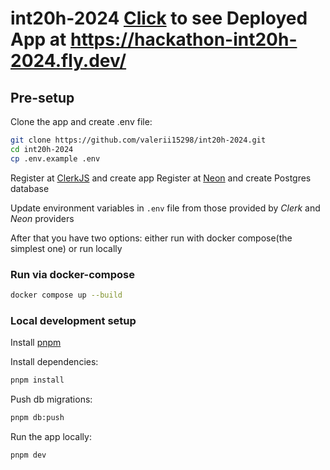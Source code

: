 # int20h-2024 [Click](https://hackathon-int20h-2024.fly.dev/) to see Deployed App at https://hackathon-int20h-2024.fly.dev/

## Pre-setup

Clone the app and create .env file:

```bash
git clone https://github.com/valerii15298/int20h-2024.git
cd int20h-2024
cp .env.example .env
```

Register at [ClerkJS](https://clerk.com) and create app
Register at [Neon](https://neon.tech/) and create Postgres database

Update environment variables in `.env` file from those provided by _Clerk_ and _Neon_ providers

After that you have two options: either run with docker compose(the simplest one) or run locally

### Run via docker-compose

```bash
docker compose up --build
```

### Local development setup

Install [pnpm](https://pnpm.io/installation)

Install dependencies:

```bash
pnpm install
```

Push db migrations:

```bash
pnpm db:push
```

Run the app locally:

```bash
pnpm dev
```
